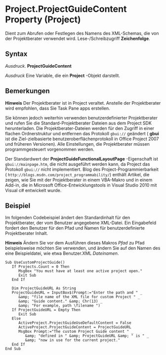 
# Project.ProjectGuideContent Property (Project)

Dient zum Abrufen oder Festlegen des Namens des XML-Schemas, die von der Projektberater verwendet wird. Lese-/Schreibzugriff  **Zeichenfolge**.


## Syntax

 _Ausdruck_. **ProjectGuideContent**

 _Ausdruck_ Eine Variable, die ein **Project** -Objekt darstellt.


## Bemerkungen


 **Hinweis**  Der Projektberater ist in Project veraltet. Anstelle der Projektberater wird empfohlen, dass Sie Task Pane apps erstellen.

Sie können jedoch weiterhin verwenden benutzerdefinierter Projektberater und rufen Sie die Standard-Projektberater Dateien aus dem Project SDK herunterladen. Die Projektberater-Dateien werden für den Zugriff in einer flachen Ordnerstruktur und entfernen das Protokoll  `gbui://` geändert ( **gbui** ist die Ziel-zielbasierte benutzeroberflächenprotokoll in Office Project 2007 und früheren Versionen). Alle Einstellungen, die Projektberater müssen programmgesteuert vorgenommen werden.

Der Standardwert der  **ProjectGuideFunctionalLayoutPage** -Eigenschaft ist `gbui://mainpage.htm`, die nicht ausgeführt werden kann, da Project das Protokoll  `gbui://` nicht implementiert. Blog des Project-Programmierbarkeit ( `http://blogs.msdn.com/project_programmability/`) enthält Artikel, die zeigen, wie Sie mit der Projektberater in einem VBA-Makro und in einem Add-in, die in Microsoft Office-Entwicklungstools in Visual Studio 2010 mit Visual c# entwickelt wurde.


## Beispiel

Im folgenden Codebeispiel ändert den Standardinhalt für den Projektberater, der vom Benutzer angegebene XML-Datei. Ein Eingabefeld fordert den Benutzer für den Pfad und Namen für benutzerdefinierte Projektberater Inhalt.


 **Hinweis**  Ändern Sie vor dem Ausführen dieses Makros  _Pfad_ zu Pfad beispielsweise möchten Sie verwenden, und ändern Sie auf den Namen des eine Beispieldatei, wie etwa Benutzer.XML _Dateinamen_.


```
Sub UseCustomProjectGuide() 
   If Projects.Count = 0 Then 
      MsgBox "You must have at least one active project open." 
      Exit Sub 
   End If 
 
   Dim ProjectGuideURL As String 
   ProjectGuideURL = InputBox$(Prompt:="Enter the path and " _ 
      &amp; "file name of the XML file for custom Project " _ 
      &amp; "Guide content." &amp; Chr(13) _ 
      &amp; "For example, path \filename ") 
   If ProjectGuideURL = Empty Then 
      Exit Sub 
   Else 
      ActiveProject.ProjectGuideUseDefaultContent = False 
      ActiveProject.ProjectGuideContent = ProjectGuideURL 
      MsgBox Prompt:="The custom Project Guide content " _ 
         &amp; "defined in " &amp; ProjectGuideURL &amp; " is " _ 
         &amp; "now in use for the current project." 
   End If 
End Sub
```

